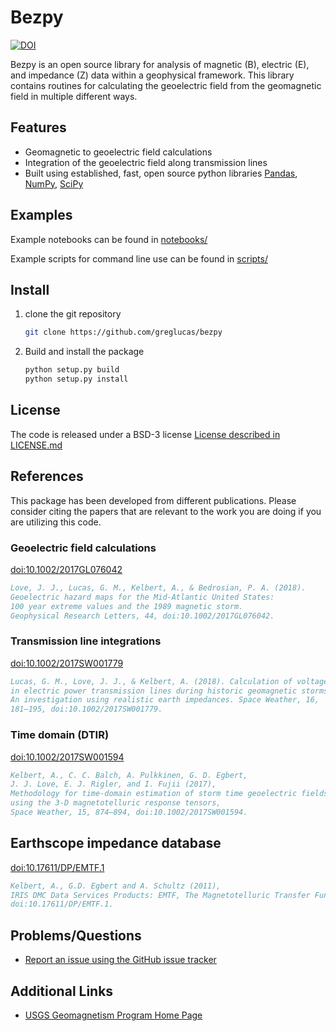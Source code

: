 # Bezpy

[![DOI](https://zenodo.org/badge/115665136.svg)](https://zenodo.org/badge/latestdoi/115665136)

Bezpy is an open source library for analysis of magnetic (B), electric (E),
and impedance (Z) data within a geophysical framework. This library contains
routines for calculating the geoelectric field from the geomagnetic field in
multiple different ways.

## Features

- Geomagnetic to geoelectric field calculations
- Integration of the geoelectric field along transmission lines
- Built using established, fast, open source python libraries
    [Pandas](http://www.pandas.pydata.org/),
    [NumPy](http://www.numpy.org/),
    [SciPy](http://www.scipy.org/)

## Examples

Example notebooks can be found in [notebooks/](./notebooks/)

Example scripts for command line use can be found in [scripts/](./scripts/)

## Install

1. clone the git repository

    ```bash
    git clone https://github.com/greglucas/bezpy
    ```

2. Build and install the package

    ```bash
    python setup.py build
    python setup.py install
    ```

## License

The code is released under a BSD-3 license
[License described in LICENSE.md](./LICENSE.md)

## References

This package has been developed from different publications. Please consider citing the papers
that are relevant to the work you are doing if you are utilizing this code.

### Geoelectric field calculations

[doi:10.1002/2017GL076042](https://doi.org/10.1002/2017GL076042)

```bibtex
Love, J. J., Lucas, G. M., Kelbert, A., & Bedrosian, P. A. (2018).
Geoelectric hazard maps for the Mid‐Atlantic United States:
100 year extreme values and the 1989 magnetic storm.
Geophysical Research Letters, 44, doi:10.1002/2017GL076042.
```

### Transmission line integrations

[doi:10.1002/2017SW001779](https://doi.org/10.1002/2017SW001779)

```bibtex
Lucas, G. M., Love, J. J., & Kelbert, A. (2018). Calculation of voltages
in electric power transmission lines during historic geomagnetic storms:
An investigation using realistic earth impedances. Space Weather, 16,
181–195, doi:10.1002/2017SW001779.
```

### Time domain (DTIR)

[doi:10.1002/2017SW001594](https://doi.org/10.1002/2017SW001594)

```bibtex
Kelbert, A., C. C. Balch, A. Pulkkinen, G. D. Egbert,
J. J. Love, E. J. Rigler, and I. Fujii (2017),
Methodology for time-domain estimation of storm time geoelectric fields
using the 3-D magnetotelluric response tensors,
Space Weather, 15, 874–894, doi:10.1002/2017SW001594.
```

## Earthscope impedance database

[doi:10.17611/DP/EMTF.1](https://doi.org/10.17611/DP/EMTF.1)

```bibtex
Kelbert, A., G.D. Egbert and A. Schultz (2011),
IRIS DMC Data Services Products: EMTF, The Magnetotelluric Transfer Functions,
doi:10.17611/DP/EMTF.1.
```

## Problems/Questions

- [Report an issue using the GitHub issue tracker](http://github.com/greglucas/bezpy/issues)

## Additional Links

- [USGS Geomagnetism Program Home Page](http://geomag.usgs.gov/)

